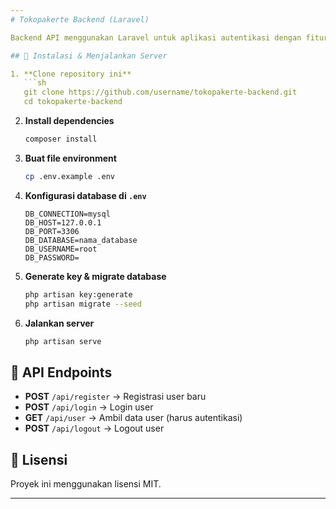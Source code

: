 ```yaml
---
# Tokopakerte Backend (Laravel)

Backend API menggunakan Laravel untuk aplikasi autentikasi dengan fitur login, registrasi, dan proteksi rute menggunakan token JWT.

## 🚀 Instalasi & Menjalankan Server

1. **Clone repository ini**
   ```sh
   git clone https://github.com/username/tokopakerte-backend.git
   cd tokopakerte-backend
   ```

2. **Install dependencies**
   ```sh
   composer install
   ```

3. **Buat file environment**
   ```sh
   cp .env.example .env
   ```

4. **Konfigurasi database di `.env`**
   ```
   DB_CONNECTION=mysql
   DB_HOST=127.0.0.1
   DB_PORT=3306
   DB_DATABASE=nama_database
   DB_USERNAME=root
   DB_PASSWORD=
   ```

5. **Generate key & migrate database**
   ```sh
   php artisan key:generate
   php artisan migrate --seed
   ```

6. **Jalankan server**
   ```sh
   php artisan serve
   ```

## 🔑 API Endpoints

- **POST** `/api/register` → Registrasi user baru
- **POST** `/api/login` → Login user
- **GET** `/api/user` → Ambil data user (harus autentikasi)
- **POST** `/api/logout` → Logout user

## 📜 Lisensi

Proyek ini menggunakan lisensi MIT.

---
```

